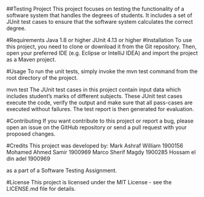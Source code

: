 ##Testing Project
This project focuses on testing the functionality of a software system that handles the degrees of students. It includes a set of JUnit test cases to ensure that the software system calculates the correct degree.

#Requirements
Java 1.8 or higher
JUnit 4.13 or higher
#Installation
To use this project, you need to clone or download it from the Git repository. Then, open your preferred IDE (e.g. Eclipse or IntelliJ IDEA) and import the project as a Maven project.

#Usage
To run the unit tests, simply invoke the mvn test command from the root directory of the project.

mvn test
The JUnit test cases in this project contain input data which includes student’s marks of different subjects. These JUnit test cases execute the code, verify the output and make sure that all pass-cases are executed without failures. The test report is then generated for evaluation.

#Contributing
If you want contribute to this project or report a bug, please open an issue on the GitHub repository or send a pull request with your proposed changes.

#Credits
This project was developed by:
Mark Ashraf William 1900156
Mohamed Ahmed Samir 1900969
Marco Sherif Magdy  1900285
Hossam el din adel  1900969

as a part of a Software Testing Assignment.

#License
This project is licensed under the MIT License - see the LICENSE.md file for details.
